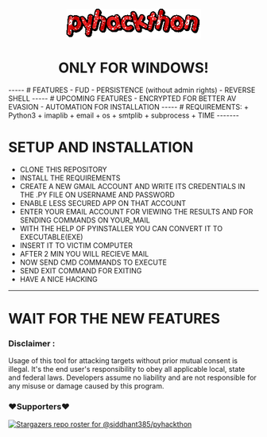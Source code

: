<p align="center">
  <img src="https://github.com/siddhant385/pyhackthon/blob/main/text.gif"></img>
</p>


 <h1 align='center'> ONLY FOR WINDOWS!
  </h1>
-----
# FEATURES
- FUD
- PERSISTENCE (without admin rights)
- REVERSE SHELL
-----
# UPCOMING FEATURES
- ENCRYPTED FOR BETTER AV EVASION
- AUTOMATION FOR INSTALLATION
-----
# REQUIREMENTS:
+ Python3
+ imaplib
+ email
+ os
+ smtplib 
+ subprocess
+ TIME
-------

# SETUP AND INSTALLATION

+ CLONE THIS REPOSITORY
+ INSTALL THE REQUIREMENTS
+ CREATE A NEW GMAIL ACCOUNT AND WRITE ITS CREDENTIALS IN THE .PY FILE ON USERNAME AND PASSWORD
+ ENABLE LESS SECURED APP ON THAT ACCOUNT
+ ENTER YOUR EMAIL ACCOUNT FOR VIEWING THE RESULTS AND FOR SENDING COMMANDS ON YOUR_MAIL
+ WITH THE HELP OF PYINSTALLER YOU CAN CONVERT IT TO EXECUTABLE(EXE)
+ INSERT IT TO VICTIM COMPUTER 
+ AFTER 2 MIN YOU WILL RECIEVE MAIL
+ NOW SEND CMD COMMANDS TO EXECUTE
+ SEND EXIT COMMAND FOR EXITING 
+ HAVE A NICE HACKING
----------

# WAIT FOR THE NEW FEATURES

### Disclaimer :
Usage of this tool for attacking targets without prior mutual consent is illegal. It's the end user's responsibility to obey all applicable local, state and federal laws. Developers assume no liability and are not responsible for any misuse or damage caused by this program.


### ❤️Supporters❤️
[![Stargazers repo roster for @siddhant385/pyhackthon](https://reporoster.com/stars/siddhant385/pyhackthon)](https://github.com/siddhant385/pyhackthon/stargazers)
